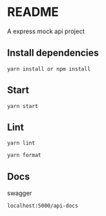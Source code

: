 # README

A express mock api project

## Install dependencies

`yarn install or npm install`

## Start

`yarn start`

## Lint

`yarn lint`

`yarn format`

## Docs

swagger

`localhost:5000/api-docs`
